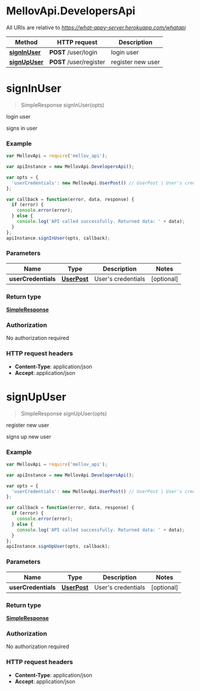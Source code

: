 # MellovApi.DevelopersApi

All URIs are relative to *https://what-appy-server.herokuapp.com/whatapi*

Method | HTTP request | Description
------------- | ------------- | -------------
[**signInUser**](DevelopersApi.md#signInUser) | **POST** /user/login | login user
[**signUpUser**](DevelopersApi.md#signUpUser) | **POST** /user/register | register new user


<a name="signInUser"></a>
# **signInUser**
> SimpleResponse signInUser(opts)

login user

signs in user

### Example
```javascript
var MellovApi = require('mellov_api');

var apiInstance = new MellovApi.DevelopersApi();

var opts = { 
  'userCredentials': new MellovApi.UserPost() // UserPost | User's credentials
};

var callback = function(error, data, response) {
  if (error) {
    console.error(error);
  } else {
    console.log('API called successfully. Returned data: ' + data);
  }
};
apiInstance.signInUser(opts, callback);
```

### Parameters

Name | Type | Description  | Notes
------------- | ------------- | ------------- | -------------
 **userCredentials** | [**UserPost**](UserPost.md)| User's credentials | [optional] 

### Return type

[**SimpleResponse**](SimpleResponse.md)

### Authorization

No authorization required

### HTTP request headers

 - **Content-Type**: application/json
 - **Accept**: application/json

<a name="signUpUser"></a>
# **signUpUser**
> SimpleResponse signUpUser(opts)

register new user

signs up new user

### Example
```javascript
var MellovApi = require('mellov_api');

var apiInstance = new MellovApi.DevelopersApi();

var opts = { 
  'userCredentials': new MellovApi.UserPost() // UserPost | User's credentials
};

var callback = function(error, data, response) {
  if (error) {
    console.error(error);
  } else {
    console.log('API called successfully. Returned data: ' + data);
  }
};
apiInstance.signUpUser(opts, callback);
```

### Parameters

Name | Type | Description  | Notes
------------- | ------------- | ------------- | -------------
 **userCredentials** | [**UserPost**](UserPost.md)| User's credentials | [optional] 

### Return type

[**SimpleResponse**](SimpleResponse.md)

### Authorization

No authorization required

### HTTP request headers

 - **Content-Type**: application/json
 - **Accept**: application/json


